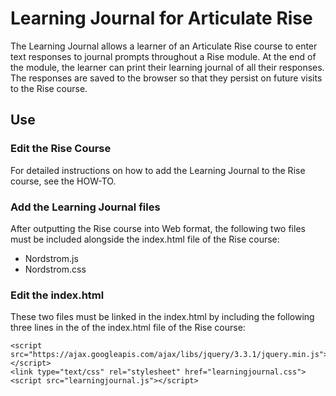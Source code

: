 # Learning Journal for Articulate Rise

The Learning Journal allows a learner of an Articulate Rise course to enter text responses to journal prompts throughout a Rise module. At the end of the module, the learner can print their learning journal of all their responses. The responses are saved to the browser so that they persist on future visits to the Rise course. 

## Use

### Edit the Rise Course

For detailed instructions on how to add the Learning Journal to the Rise course, see the HOW-TO.

### Add the Learning Journal files

After outputting the Rise course into Web format, the following two files must be included alongside the index.html file of the Rise course:
* Nordstrom.js
* Nordstrom.css

### Edit the index.html

These two files must be linked in the index.html by including the following three lines in the <head> of the index.html file of the Rise course:
  
```
<script src="https://ajax.googleapis.com/ajax/libs/jquery/3.3.1/jquery.min.js"></script>
<link type="text/css" rel="stylesheet" href="learningjournal.css">
<script src="learningjournal.js"></script>
```
